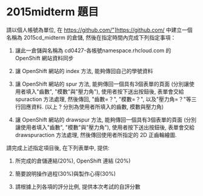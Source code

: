 # 2015midterm 題目
請以個人帳號為單位, 在 https://github.com/"]https://github.com/ 中建立一個名稱為 2015cd_midterm 的倉儲, 然後在指定時間內完成下列指定事項：

1. 讓此一倉儲與名稱為 cd0427-各帳號namespace.rhcloud.com 的 OpenShift 網站資料同步

2. 讓 OpenShift 網站的 index 方法, 能夠傳回自己的學號資料

3. 讓 OpenShift 網站的 spur 方法, 能夠傳回一個具有3個表單的頁面 (分別讓使用者填入"齒數", "模數"與"壓力角"), 使用者按下送出按鈕後, 表單會交給 spuraction 方法處理, 然後傳回, "齒數=？", "模數=？", 以及"壓力角=？"等三行回應資料. (以上 ? 分別為使用者所填入的齒數, 模數與壓力角)

4. 讓 OpenShift 網站的 drawspur 方法, 能夠傳回一個具有3個表單的頁面 (分別讓使用者填入"齒數", "模數"與"壓力角"), 使用者按下送出按鈕後, 表單會交給 drawspuraction 方法處理, 然後傳回使用者所指定的 2D 正齒輪繪圖.

請完成上述指定項目後, 在下列表單中, 提供:

1. 所完成的倉儲連結(20%), OpenShift 連結 (20%)

2. 簡要說明操作過程(30%)與製作心得(30%)

3. 請根據上列各項的評分比例, 提供本次考試的自評分數

